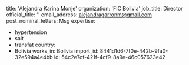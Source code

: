 title: 'Alejandra Karina Monje'
organization: 'FIC Bolivia'
job_title: Director
official_title: ''
email_address: alejandragarronm@gmail.com
post_nominal_letters: Msg
expertise:
  - hypertension
  - salt
  - transfat
country:
  - Bolivia
works_in: Bolivia
import_id: 8441d1d6-7f0e-442b-9fa0-32e594a4e4bb
id: 54c2e7cf-421f-4cf9-8a9e-46c057623e42
